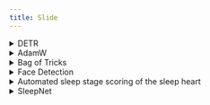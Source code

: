```yaml
---
title: Slide
---
```



<details><summary>DETR </summary>

<p>

<iframe src="//www.slideshare.net/slideshow/embed_code/key/rTZQUGskukEEVq" width="595" height="485" frameborder="0" marginwidth="0" marginheight="0" scrolling="no" style="border:1px solid #CCC; border-width:1px; margin-bottom:5px; width: 100%;" allowfullscreen> </iframe>

<a class="btn btn-light btn-block" href="https://jjeamin.github.io/assets/slide/2020-12-02-DETR.pptx"> Download </a>

</p>

</details>


<details><summary>AdamW</summary>
<p>

<iframe src="//www.slideshare.net/slideshow/embed_code/key/8y7B1AHbdf2BuW" width="595" height="485" frameborder="0" marginwidth="0" marginheight="0" scrolling="no" style="border:1px solid #CCC; border-width:1px; margin-bottom:5px; width: 100%;" allowfullscreen> </iframe>

<a class="btn btn-light btn-block" href="https://jjeamin.github.io/assets/slide/2020-12-01-AdamW.pptx"> Download </a>

</p>

</details>


<details><summary>Bag of Tricks</summary>
<p>

<iframe src="//www.slideshare.net/slideshow/embed_code/key/JuZklgApJaP7zx" width="595" height="485" frameborder="0" marginwidth="0" marginheight="0" scrolling="no" style="border:1px solid #CCC; border-width:1px; margin-bottom:5px; width: 100%;" allowfullscreen> </iframe>

<a class="btn btn-light btn-block" href="https://jjeamin.github.io/assets/slide/2020-11-04-Bag_of_Tricks.pptx"> Download </a>

</p>

</details>


<details><summary>Face Detection</summary>
<p>

<iframe src="//www.slideshare.net/slideshow/embed_code/key/eFTFudb9FO1vXc" width="595" height="485" frameborder="0" marginwidth="0" marginheight="0" scrolling="no" style="border:1px solid #CCC; border-width:1px; margin-bottom:5px; width: 100%;" allowfullscreen> </iframe>

<a class="btn btn-light btn-block" href="https://jjeamin.github.io/assets/slide/2020-11-03-Face.pptx"> Download </a>

</p>

</details>


<details><summary>Automated sleep stage scoring of the sleep heart</summary>
<p>

<iframe src="//www.slideshare.net/slideshow/embed_code/key/lnQPyQg3tIHQUn" width="595" height="485" frameborder="0" marginwidth="0" marginheight="0" scrolling="no" style="border:1px solid #CCC; border-width:1px; margin-bottom:5px; width: 100%;" allowfullscreen> </iframe>

<a class="btn btn-light btn-block" href="https://jjeamin.github.io/assets/slide/2020-11-02-Auto_sleep.pptx"> Download </a>

</p>

</details>


<details><summary>SleepNet</summary>
<p>

<iframe src="//www.slideshare.net/slideshow/embed_code/key/zjdwedg0uY5XcZ" width="595" height="485" frameborder="0" marginwidth="0" marginheight="0" scrolling="no" style="border:1px solid #CCC; border-width:1px; margin-bottom:5px; width: 100%;" allowfullscreen> </iframe>

<a class="btn btn-light btn-block" href="https://jjeamin.github.io/assets/slide/2020-11-01-SleepNet.pptx"> Download </a>

</p>

</details>
